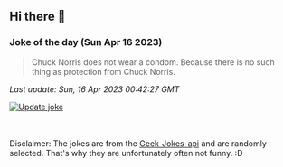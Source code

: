 ## Hi there 👋

### Joke of the day (Sun Apr 16 2023)
<!-- joke -->
>Chuck Norris does not wear a condom. Because there is no such thing as protection from Chuck Norris.
<!-- /joke -->

*Last update: Sun, 16 Apr 2023 00:42:27 GMT*

[![Update joke](https://github.com/nclskfm/nclskfm/actions/workflows/joke.yml/badge.svg)](https://github.com/nclskfm/nclskfm/actions/workflows/joke.yml)

<br><br>
Disclaimer: The jokes are from the [Geek-Jokes-api](https://github.com/sameerkumar18/geek-joke-api) and are randomly selected. That's why they are unfortunately often not funny. :D
